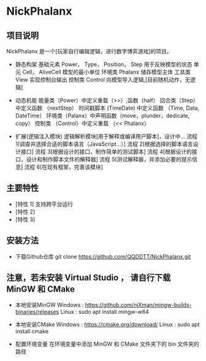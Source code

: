 # NickPhalanx

## 项目说明
NickPhalanx 是一个[玩家自行编辑逻辑，进行数字博弈游戏]的项目。
 - 静态构架
 基础元素 Power， Type， Position， Step  用于反映模型的状态
 单元 Cell， AliveCell 模型的最小单位
 环境类 Phalanx 储存模型主体
 工具类 View 实现控制台输出
 控制类 Control 向模型导入逻辑,[目前随机动作，无逻辑]

 - 动态机能
 能量类（Power）中定义重载（>>）,函数（half）
 回合类（Step）中定义函数 （nextStep）
 时间戳脚本 (TimeDate) 中定义函数 （Time, Data, DateTime）
 环境类（Palanx）中声明函数（move，plunder，dedicate, copy）
 控制类 （Control）中定义重载 （<< Phalanx）

 - 扩展(逻辑注入模块)
 逻辑解析模块[用于解释或编译用户脚本]，设计中...
 流程 1[调查并选择合适的脚本语言（JavaScript...）]
 流程 2[根据选择的脚本语言设计接口]
 流程 3[根据设计的接口，制作简单的测试脚本]
 流程 4[根据设计的接口，设计和制作脚本文件的解释器]
 流程 5[测试解释器，并添加必要的提示信息]
 流程 6[在现有框架，完善该模块]

## 主要特性
- [特性 1] 支持跨平台运行
- [特性 2] 
- [特性 3]

## 安装方法

 - 下载Github仓库
git clone https://github.com/QQDDTT/NickPhalanx.git

## 注意，若未安装 Virtual Studio ， 请自行下载 MinGW 和 CMake

 - 本地安装MinGW
 Windows : https://github.com/niXman/mingw-builds-binaries/releases
 Linux : sudo apt install mingw-w64

 - 本地安装CMake
 Windows : https://cmake.org/download/
 Linux : sudo apt install cmake

 - 配置环境变量
 在环境变量中添加 MinGW 和 CMake 文件夹下的 bin 文件夹的路径

